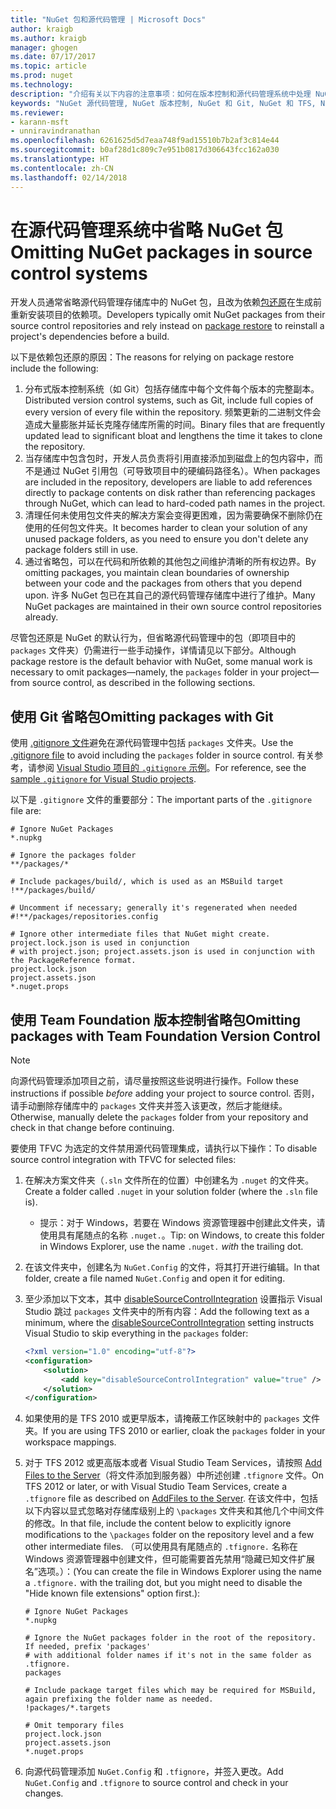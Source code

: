 ```yaml
---
title: "NuGet 包和源代码管理 | Microsoft Docs"
author: kraigb
ms.author: kraigb
manager: ghogen
ms.date: 07/17/2017
ms.topic: article
ms.prod: nuget
ms.technology: 
description: "介绍有关以下内容的注意事项：如何在版本控制和源代码管理系统中处理 NuGet 包，以及如何使用 Git 和 TFVC 省略包。"
keywords: "NuGet 源代码管理, NuGet 版本控制, NuGet 和 Git, NuGet 和 TFS, NuGet 和 TFVC, 省略包, 源代码管理存储库, 版本控制存储库"
ms.reviewer:
- karann-msft
- unniravindranathan
ms.openlocfilehash: 6261625d5d7eaa748f9ad15510b7b2af3c814e44
ms.sourcegitcommit: b0af28d1c809c7e951b0817d306643fcc162a030
ms.translationtype: HT
ms.contentlocale: zh-CN
ms.lasthandoff: 02/14/2018
---
```

# <a name="omitting-nuget-packages-in-source-control-systems"></a><span data-ttu-id="52dc1-104">在源代码管理系统中省略 NuGet 包</span><span class="sxs-lookup"><span data-stu-id="52dc1-104">Omitting NuGet packages in source control systems</span></span>

<span data-ttu-id="52dc1-105">开发人员通常省略源代码管理存储库中的 NuGet 包，且改为依赖[包还原](../consume-packages/package-restore.md)在生成前重新安装项目的依赖项。</span><span class="sxs-lookup"><span data-stu-id="52dc1-105">Developers typically omit NuGet packages from their source control repositories and rely instead on [package restore](../consume-packages/package-restore.md) to reinstall a project's dependencies before a build.</span></span>

<span data-ttu-id="52dc1-106">以下是依赖包还原的原因：</span><span class="sxs-lookup"><span data-stu-id="52dc1-106">The reasons for relying on package restore include the following:</span></span>

1. <span data-ttu-id="52dc1-107">分布式版本控制系统（如 Git）包括存储库中每个文件每个版本的完整副本。</span><span class="sxs-lookup"><span data-stu-id="52dc1-107">Distributed version control systems, such as Git, include full copies of every version of every file within the repository.</span></span> <span data-ttu-id="52dc1-108">频繁更新的二进制文件会造成大量膨胀并延长克隆存储库所需的时间。</span><span class="sxs-lookup"><span data-stu-id="52dc1-108">Binary files that are frequently updated lead to significant bloat and lengthens the time it takes to clone the repository.</span></span>
1. <span data-ttu-id="52dc1-109">当存储库中包含包时，开发人员负责将引用直接添加到磁盘上的包内容中，而不是通过 NuGet 引用包（可导致项目中的硬编码路径名）。</span><span class="sxs-lookup"><span data-stu-id="52dc1-109">When packages are included in the repository, developers are liable to add references directly to package contents on disk rather than referencing packages through NuGet, which can lead to hard-coded path names in the project.</span></span>
1. <span data-ttu-id="52dc1-110">清理任何未使用包文件夹的解决方案会变得更困难，因为需要确保不删除仍在使用的任何包文件夹。</span><span class="sxs-lookup"><span data-stu-id="52dc1-110">It becomes harder to clean your solution of any unused package folders, as you need to ensure you don't delete any package folders still in use.</span></span>
1. <span data-ttu-id="52dc1-111">通过省略包，可以在代码和所依赖的其他包之间维护清晰的所有权边界。</span><span class="sxs-lookup"><span data-stu-id="52dc1-111">By omitting packages, you maintain clean boundaries of ownership between your code and the packages from others that you depend upon.</span></span> <span data-ttu-id="52dc1-112">许多 NuGet 包已在其自己的源代码管理存储库中进行了维护。</span><span class="sxs-lookup"><span data-stu-id="52dc1-112">Many NuGet packages are maintained in their own source control repositories already.</span></span>

<span data-ttu-id="52dc1-113">尽管包还原是 NuGet 的默认行为，但省略源代码管理中的包（即项目中的 `packages` 文件夹）仍需进行一些手动操作，详情请见以下部分。</span><span class="sxs-lookup"><span data-stu-id="52dc1-113">Although package restore is the default behavior with NuGet, some manual work is necessary to omit packages&mdash;namely, the `packages` folder in your project&mdash;from source control, as described in the following sections.</span></span>

## <a name="omitting-packages-with-git"></a><span data-ttu-id="52dc1-114">使用 Git 省略包</span><span class="sxs-lookup"><span data-stu-id="52dc1-114">Omitting packages with Git</span></span>

<span data-ttu-id="52dc1-115">使用 [.gitignore 文件](https://git-scm.com/docs/gitignore)避免在源代码管理中包括 `packages` 文件夹。</span><span class="sxs-lookup"><span data-stu-id="52dc1-115">Use the [.gitignore file](https://git-scm.com/docs/gitignore) to avoid including the `packages` folder in source control.</span></span> <span data-ttu-id="52dc1-116">有关参考，请参阅 [Visual Studio 项目的 `.gitignore` 示例](https://github.com/github/gitignore/blob/master/VisualStudio.gitignore)。</span><span class="sxs-lookup"><span data-stu-id="52dc1-116">For reference, see the [sample `.gitignore` for Visual Studio projects](https://github.com/github/gitignore/blob/master/VisualStudio.gitignore).</span></span>

<span data-ttu-id="52dc1-117">以下是 `.gitignore` 文件的重要部分：</span><span class="sxs-lookup"><span data-stu-id="52dc1-117">The important parts of the `.gitignore` file are:</span></span>

```gitignore
# Ignore NuGet Packages
*.nupkg

# Ignore the packages folder
**/packages/*

# Include packages/build/, which is used as an MSBuild target
!**/packages/build/

# Uncomment if necessary; generally it's regenerated when needed
#!**/packages/repositories.config

# Ignore other intermediate files that NuGet might create. project.lock.json is used in conjunction
# with project.json; project.assets.json is used in conjunction with the PackageReference format.
project.lock.json
project.assets.json
*.nuget.props
```

## <a name="omitting-packages-with-team-foundation-version-control"></a><span data-ttu-id="52dc1-118">使用 Team Foundation 版本控制省略包</span><span class="sxs-lookup"><span data-stu-id="52dc1-118">Omitting packages with Team Foundation Version Control</span></span>

> [!Note]
> <span data-ttu-id="52dc1-119">向源代码管理添加项目之前，请尽量按照这些说明进行操作。</span><span class="sxs-lookup"><span data-stu-id="52dc1-119">Follow these instructions if possible *before* adding your project to source control.</span></span> <span data-ttu-id="52dc1-120">否则，请手动删除存储库中的 `packages` 文件夹并签入该更改，然后才能继续。</span><span class="sxs-lookup"><span data-stu-id="52dc1-120">Otherwise, manually delete the `packages` folder from your repository and check in that change before continuing.</span></span>

<span data-ttu-id="52dc1-121">要使用 TFVC 为选定的文件禁用源代码管理集成，请执行以下操作：</span><span class="sxs-lookup"><span data-stu-id="52dc1-121">To disable source control integration with TFVC for selected files:</span></span>

1. <span data-ttu-id="52dc1-122">在解决方案文件夹（`.sln` 文件所在的位置）中创建名为 `.nuget` 的文件夹。</span><span class="sxs-lookup"><span data-stu-id="52dc1-122">Create a folder called `.nuget` in your solution folder (where the `.sln` file is).</span></span>
    - <span data-ttu-id="52dc1-123">提示：对于 Windows，若要在 Windows 资源管理器中创建此文件夹，请使用具有尾随点的名称 `.nuget.`。</span><span class="sxs-lookup"><span data-stu-id="52dc1-123">Tip: on Windows, to create this folder in Windows Explorer, use the name `.nuget.` *with* the trailing dot.</span></span>

1. <span data-ttu-id="52dc1-124">在该文件夹中，创建名为 `NuGet.Config` 的文件，将其打开进行编辑。</span><span class="sxs-lookup"><span data-stu-id="52dc1-124">In that folder, create a file named `NuGet.Config` and open it for editing.</span></span>

1. <span data-ttu-id="52dc1-125">至少添加以下文本，其中 [disableSourceControlIntegration](../reference/nuget-config-file.md#solution-section) 设置指示 Visual Studio 跳过 `packages` 文件夹中的所有内容：</span><span class="sxs-lookup"><span data-stu-id="52dc1-125">Add the following text as a minimum, where the [disableSourceControlIntegration](../reference/nuget-config-file.md#solution-section) setting instructs Visual Studio to skip everything in the `packages` folder:</span></span>

   ```xml
   <?xml version="1.0" encoding="utf-8"?>
   <configuration>
       <solution>
           <add key="disableSourceControlIntegration" value="true" />
       </solution>
   </configuration>
   ```

1. <span data-ttu-id="52dc1-126">如果使用的是 TFS 2010 或更早版本，请掩蔽工作区映射中的 `packages` 文件夹。</span><span class="sxs-lookup"><span data-stu-id="52dc1-126">If you are using TFS 2010 or earlier, cloak the `packages` folder in your workspace mappings.</span></span>

1. <span data-ttu-id="52dc1-127">对于 TFS 2012 或更高版本或者 Visual Studio Team Services，请按照 [Add Files to the Server](https://www.visualstudio.com/en-us/docs/tfvc/add-files-server#tfignore)（将文件添加到服务器）中所述创建 `.tfignore` 文件。</span><span class="sxs-lookup"><span data-stu-id="52dc1-127">On TFS 2012 or later, or with Visual Studio Team Services, create a `.tfignore` file as described on [AddFiles to the Server](https://www.visualstudio.com/en-us/docs/tfvc/add-files-server#tfignore).</span></span> <span data-ttu-id="52dc1-128">在该文件中，包括以下内容以显式忽略对存储库级别上的 `\packages` 文件夹和其他几个中间文件的修改。</span><span class="sxs-lookup"><span data-stu-id="52dc1-128">In that file, include the content below to explicitly ignore modifications to the `\packages` folder on the repository level and a few other intermediate files.</span></span> <span data-ttu-id="52dc1-129">（可以使用具有尾随点的 `.tfignore.` 名称在 Windows 资源管理器中创建文件，但可能需要首先禁用“隐藏已知文件扩展名”选项。）：</span><span class="sxs-lookup"><span data-stu-id="52dc1-129">(You can create the file in Windows Explorer using the name a `.tfignore.` with the trailing dot, but you might need to disable the "Hide known file extensions" option first.):</span></span>

   ```cli
   # Ignore NuGet Packages
   *.nupkg

   # Ignore the NuGet packages folder in the root of the repository. If needed, prefix 'packages'
   # with additional folder names if it's not in the same folder as .tfignore.   
   packages

   # Include package target files which may be required for MSBuild, again prefixing the folder name as needed.
   !packages/*.targets

   # Omit temporary files
   project.lock.json
   project.assets.json
   *.nuget.props
   ```

1. <span data-ttu-id="52dc1-130">向源代码管理添加 `NuGet.Config` 和 `.tfignore`，并签入更改。</span><span class="sxs-lookup"><span data-stu-id="52dc1-130">Add `NuGet.Config` and `.tfignore` to source control and check in your changes.</span></span>
